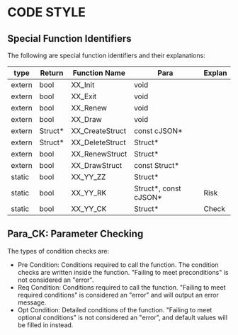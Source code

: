 # CODE STYLE
## Special Function Identifiers

The following are special function identifiers and their explanations:


| type   | Return  | Function Name   | Para                   | Explan |
| ------ | ------- | --------------- | ---------------------- | ------ |
| extern | bool    | XX_Init         | void                   |        |
| extern | bool    | XX_Exit         | void                   |        |
| extern | bool    | XX_Renew        | void                   |        |
| extern | bool    | XX_Draw         | void                   |        |
| extern | Struct* | XX_CreateStruct | const cJSON*           |        |
| extern | Struct* | XX_DeleteStruct | Struct*                |        |
| extern | bool    | XX_RenewStruct  | Struct*                |        |
| extern | bool    | XX_DrawStruct   | const Struct*          |        |
| static | bool    | XX_YY_ZZ        | Struct*                |        |
| static | bool    | XX_YY_RK        | Struct*, const cJSON* | Risk   |
| static | bool    | XX_YY_CK        | Struct*                | Check  |

## Para_CK: Parameter Checking

The types of condition checks are:

* Pre Condition: Conditions required to call the function. The condition checks are written inside the function. "Failing to meet preconditions" is not considered an "error".
* Req Condition: Conditions required to call the function. "Failing to meet required conditions" is considered an "error" and will output an error message.
* Opt Condition: Detailed conditions of the function. "Failing to meet optional conditions" is not considered an "error", and default values will be filled in instead.
